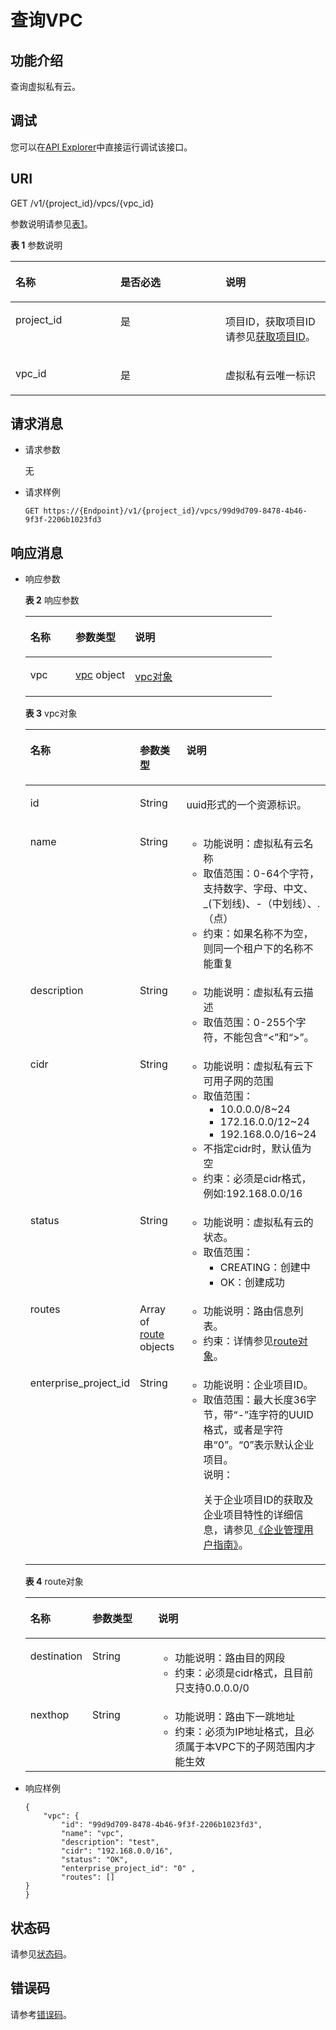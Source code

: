 # 查询VPC<a name="vpc_api01_0002"></a>

## 功能介绍<a name="section48604061"></a>

查询虚拟私有云。

## 调试<a name="section1062181918110"></a>

您可以在[API Explorer](https://apiexplorer.developer.huaweicloud.com/apiexplorer/doc?product=VPC&api=ShowVpc&version=v2)中直接运行调试该接口。

## URI<a name="section34783366"></a>

GET /v1/\{project\_id\}/vpcs/\{vpc\_id\}

参数说明请参见[表1](#table26431778)。

**表 1**  参数说明

<a name="table26431778"></a>
<table><thead align="left"><tr id="row38955607"><th class="cellrowborder" valign="top" width="33.33333333333333%" id="mcps1.2.4.1.1"><p id="p1287621"><a name="p1287621"></a><a name="p1287621"></a>名称</p>
</th>
<th class="cellrowborder" valign="top" width="33.33333333333333%" id="mcps1.2.4.1.2"><p id="p37188451"><a name="p37188451"></a><a name="p37188451"></a>是否必选</p>
</th>
<th class="cellrowborder" valign="top" width="33.33333333333333%" id="mcps1.2.4.1.3"><p id="p59474521"><a name="p59474521"></a><a name="p59474521"></a>说明</p>
</th>
</tr>
</thead>
<tbody><tr id="row52706896"><td class="cellrowborder" valign="top" width="33.33333333333333%" headers="mcps1.2.4.1.1 "><p id="p41400175"><a name="p41400175"></a><a name="p41400175"></a>project_id</p>
</td>
<td class="cellrowborder" valign="top" width="33.33333333333333%" headers="mcps1.2.4.1.2 "><p id="p65079903"><a name="p65079903"></a><a name="p65079903"></a>是</p>
</td>
<td class="cellrowborder" valign="top" width="33.33333333333333%" headers="mcps1.2.4.1.3 "><p id="p10487112"><a name="p10487112"></a><a name="p10487112"></a>项目ID，获取项目ID请参见<a href="获取项目ID.md">获取项目ID</a>。</p>
</td>
</tr>
<tr id="row64391817"><td class="cellrowborder" valign="top" width="33.33333333333333%" headers="mcps1.2.4.1.1 "><p id="p48354649"><a name="p48354649"></a><a name="p48354649"></a>vpc_id</p>
</td>
<td class="cellrowborder" valign="top" width="33.33333333333333%" headers="mcps1.2.4.1.2 "><p id="p24412469"><a name="p24412469"></a><a name="p24412469"></a>是</p>
</td>
<td class="cellrowborder" valign="top" width="33.33333333333333%" headers="mcps1.2.4.1.3 "><p id="p31252998"><a name="p31252998"></a><a name="p31252998"></a>虚拟私有云唯一标识</p>
</td>
</tr>
</tbody>
</table>

## 请求消息<a name="section44614845"></a>

-   请求参数

    无

-   请求样例

    ```
    GET https://{Endpoint}/v1/{project_id}/vpcs/99d9d709-8478-4b46-9f3f-2206b1023fd3
    ```


## 响应消息<a name="section65989290"></a>

-   响应参数

    **表 2**  响应参数

    <a name="table574587231556"></a>
    <table><thead align="left"><tr id="row118397001556"><th class="cellrowborder" valign="top" width="18.34%" id="mcps1.2.4.1.1"><p id="p194916751556"><a name="p194916751556"></a><a name="p194916751556"></a>名称</p>
    </th>
    <th class="cellrowborder" valign="top" width="24.16%" id="mcps1.2.4.1.2"><p id="p424939721556"><a name="p424939721556"></a><a name="p424939721556"></a>参数类型</p>
    </th>
    <th class="cellrowborder" valign="top" width="57.49999999999999%" id="mcps1.2.4.1.3"><p id="p194597361556"><a name="p194597361556"></a><a name="p194597361556"></a>说明</p>
    </th>
    </tr>
    </thead>
    <tbody><tr id="row327347841556"><td class="cellrowborder" valign="top" width="18.34%" headers="mcps1.2.4.1.1 "><p id="p342718611556"><a name="p342718611556"></a><a name="p342718611556"></a>vpc</p>
    </td>
    <td class="cellrowborder" valign="top" width="24.16%" headers="mcps1.2.4.1.2 "><p id="p41691159213"><a name="p41691159213"></a><a name="p41691159213"></a><a href="#table1945411214515">vpc</a> object</p>
    </td>
    <td class="cellrowborder" valign="top" width="57.49999999999999%" headers="mcps1.2.4.1.3 "><p id="p652911041556"><a name="p652911041556"></a><a name="p652911041556"></a><a href="#table1945411214515">vpc对象</a></p>
    </td>
    </tr>
    </tbody>
    </table>

    **表 3**  vpc对象

    <a name="table1945411214515"></a>
    <table><thead align="left"><tr id="row15454222515"><th class="cellrowborder" valign="top" width="21.66%" id="mcps1.2.4.1.1"><p id="p164549255115"><a name="p164549255115"></a><a name="p164549255115"></a>名称</p>
    </th>
    <th class="cellrowborder" valign="top" width="20.32%" id="mcps1.2.4.1.2"><p id="p15454182165114"><a name="p15454182165114"></a><a name="p15454182165114"></a>参数类型</p>
    </th>
    <th class="cellrowborder" valign="top" width="58.02%" id="mcps1.2.4.1.3"><p id="p1045413215513"><a name="p1045413215513"></a><a name="p1045413215513"></a>说明</p>
    </th>
    </tr>
    </thead>
    <tbody><tr id="row1945414213517"><td class="cellrowborder" valign="top" width="21.66%" headers="mcps1.2.4.1.1 "><p id="p64541721513"><a name="p64541721513"></a><a name="p64541721513"></a>id</p>
    </td>
    <td class="cellrowborder" valign="top" width="20.32%" headers="mcps1.2.4.1.2 "><p id="p134540217519"><a name="p134540217519"></a><a name="p134540217519"></a>String</p>
    </td>
    <td class="cellrowborder" valign="top" width="58.02%" headers="mcps1.2.4.1.3 "><p id="p17454223516"><a name="p17454223516"></a><a name="p17454223516"></a>uuid形式的一个资源标识。</p>
    </td>
    </tr>
    <tr id="row54543212511"><td class="cellrowborder" valign="top" width="21.66%" headers="mcps1.2.4.1.1 "><p id="p1145412211516"><a name="p1145412211516"></a><a name="p1145412211516"></a>name</p>
    </td>
    <td class="cellrowborder" valign="top" width="20.32%" headers="mcps1.2.4.1.2 "><p id="p645413265113"><a name="p645413265113"></a><a name="p645413265113"></a>String</p>
    </td>
    <td class="cellrowborder" valign="top" width="58.02%" headers="mcps1.2.4.1.3 "><a name="ul951112614463"></a><a name="ul951112614463"></a><ul id="ul951112614463"><li>功能说明：虚拟私有云名称</li><li>取值范围：0-64个字符，支持数字、字母、中文、_(下划线)、-（中划线）、.（点）</li><li>约束：如果名称不为空，则同一个租户下的名称不能重复</li></ul>
    </td>
    </tr>
    <tr id="row57274330378"><td class="cellrowborder" valign="top" width="21.66%" headers="mcps1.2.4.1.1 "><p id="p572773313373"><a name="p572773313373"></a><a name="p572773313373"></a>description</p>
    </td>
    <td class="cellrowborder" valign="top" width="20.32%" headers="mcps1.2.4.1.2 "><p id="p272783315379"><a name="p272783315379"></a><a name="p272783315379"></a>String</p>
    </td>
    <td class="cellrowborder" valign="top" width="58.02%" headers="mcps1.2.4.1.3 "><a name="ul621614305363"></a><a name="ul621614305363"></a><ul id="ul621614305363"><li>功能说明：虚拟私有云描述</li><li>取值范围：0-255个字符，不能包含“&lt;”和“&gt;”。</li></ul>
    </td>
    </tr>
    <tr id="row445515275116"><td class="cellrowborder" valign="top" width="21.66%" headers="mcps1.2.4.1.1 "><p id="p545592185110"><a name="p545592185110"></a><a name="p545592185110"></a>cidr</p>
    </td>
    <td class="cellrowborder" valign="top" width="20.32%" headers="mcps1.2.4.1.2 "><p id="p745592125117"><a name="p745592125117"></a><a name="p745592125117"></a>String</p>
    </td>
    <td class="cellrowborder" valign="top" width="58.02%" headers="mcps1.2.4.1.3 "><a name="ul10389173917465"></a><a name="ul10389173917465"></a><ul id="ul10389173917465"><li>功能说明：虚拟私有云下可用子网的范围</li><li>取值范围：<a name="vpc_api01_0001_ul53161626155413"></a><a name="vpc_api01_0001_ul53161626155413"></a><ul id="vpc_api01_0001_ul53161626155413"><li>10.0.0.0/8~24</li><li>172.16.0.0/12~24</li><li>192.168.0.0/16~24</li></ul>
    </li><li>不指定cidr时，默认值为空</li><li>约束：必须是cidr格式，例如:192.168.0.0/16</li></ul>
    </td>
    </tr>
    <tr id="row645513212511"><td class="cellrowborder" valign="top" width="21.66%" headers="mcps1.2.4.1.1 "><p id="p124551621516"><a name="p124551621516"></a><a name="p124551621516"></a>status</p>
    </td>
    <td class="cellrowborder" valign="top" width="20.32%" headers="mcps1.2.4.1.2 "><p id="p1545552115110"><a name="p1545552115110"></a><a name="p1545552115110"></a>String</p>
    </td>
    <td class="cellrowborder" valign="top" width="58.02%" headers="mcps1.2.4.1.3 "><a name="ul74552213513"></a><a name="ul74552213513"></a><ul id="ul74552213513"><li>功能说明：虚拟私有云的状态。</li><li>取值范围：<a name="ul5890854165417"></a><a name="ul5890854165417"></a><ul id="ul5890854165417"><li>CREATING：创建中</li><li>OK：创建成功</li></ul>
    </li></ul>
    </td>
    </tr>
    <tr id="row134563245111"><td class="cellrowborder" valign="top" width="21.66%" headers="mcps1.2.4.1.1 "><p id="p145614219511"><a name="p145614219511"></a><a name="p145614219511"></a>routes</p>
    </td>
    <td class="cellrowborder" valign="top" width="20.32%" headers="mcps1.2.4.1.2 "><p id="p539717333282"><a name="p539717333282"></a><a name="p539717333282"></a>Array of <a href="#table3576833291556">route</a> objects</p>
    </td>
    <td class="cellrowborder" valign="top" width="58.02%" headers="mcps1.2.4.1.3 "><a name="ul34563265116"></a><a name="ul34563265116"></a><ul id="ul34563265116"><li>功能说明：路由信息列表。</li><li>约束：详情参见<a href="#table3576833291556">route对象</a>。</li></ul>
    </td>
    </tr>
    <tr id="row1345682125118"><td class="cellrowborder" valign="top" width="21.66%" headers="mcps1.2.4.1.1 "><p id="p14456162195113"><a name="p14456162195113"></a><a name="p14456162195113"></a>enterprise_project_id</p>
    </td>
    <td class="cellrowborder" valign="top" width="20.32%" headers="mcps1.2.4.1.2 "><p id="p24567210516"><a name="p24567210516"></a><a name="p24567210516"></a>String</p>
    </td>
    <td class="cellrowborder" valign="top" width="58.02%" headers="mcps1.2.4.1.3 "><a name="ul44565215110"></a><a name="ul44565215110"></a><ul id="ul44565215110"><li>功能说明：企业项目ID。</li><li>取值范围：最大长度36字节，带“-”连字符的UUID格式，或者是字符串“0”。“0”表示默认企业项目。<div class="note" id="note19041412125118"><a name="note19041412125118"></a><a name="note19041412125118"></a><span class="notetitle"> 说明： </span><div class="notebody"><p id="vpc_api01_0001_p1915862704914"><a name="vpc_api01_0001_p1915862704914"></a><a name="vpc_api01_0001_p1915862704914"></a>关于企业项目ID的获取及企业项目特性的详细信息，请参见<a href="https://support.huaweicloud.com/usermanual-em/zh-cn_topic_0126101490.html" target="_blank" rel="noopener noreferrer">《企业管理用户指南》</a>。</p>
    </div></div>
    </li></ul>
    </td>
    </tr>
    </tbody>
    </table>

    **表 4**  route对象

    <a name="table3576833291556"></a>
    <table><thead align="left"><tr id="row921218691556"><th class="cellrowborder" valign="top" width="18.34%" id="mcps1.2.4.1.1"><p id="p798956991556"><a name="p798956991556"></a><a name="p798956991556"></a>名称</p>
    </th>
    <th class="cellrowborder" valign="top" width="22.38%" id="mcps1.2.4.1.2"><p id="p754435891556"><a name="p754435891556"></a><a name="p754435891556"></a>参数类型</p>
    </th>
    <th class="cellrowborder" valign="top" width="59.28%" id="mcps1.2.4.1.3"><p id="p711326791556"><a name="p711326791556"></a><a name="p711326791556"></a>说明</p>
    </th>
    </tr>
    </thead>
    <tbody><tr id="row3930377391556"><td class="cellrowborder" valign="top" width="18.34%" headers="mcps1.2.4.1.1 "><p id="p2948903591556"><a name="p2948903591556"></a><a name="p2948903591556"></a>destination</p>
    </td>
    <td class="cellrowborder" valign="top" width="22.38%" headers="mcps1.2.4.1.2 "><p id="p270722191556"><a name="p270722191556"></a><a name="p270722191556"></a>String</p>
    </td>
    <td class="cellrowborder" valign="top" width="59.28%" headers="mcps1.2.4.1.3 "><a name="ul15801323493"></a><a name="ul15801323493"></a><ul id="ul15801323493"><li>功能说明：路由目的网段</li><li>约束：必须是cidr格式，且目前只支持0.0.0.0/0</li></ul>
    </td>
    </tr>
    <tr id="row6565233911054"><td class="cellrowborder" valign="top" width="18.34%" headers="mcps1.2.4.1.1 "><p id="p1623922311054"><a name="p1623922311054"></a><a name="p1623922311054"></a>nexthop</p>
    </td>
    <td class="cellrowborder" valign="top" width="22.38%" headers="mcps1.2.4.1.2 "><p id="p4377761311054"><a name="p4377761311054"></a><a name="p4377761311054"></a>String</p>
    </td>
    <td class="cellrowborder" valign="top" width="59.28%" headers="mcps1.2.4.1.3 "><a name="ul1344883624911"></a><a name="ul1344883624911"></a><ul id="ul1344883624911"><li>功能说明：路由下一跳地址</li><li>约束：必须为IP地址格式，且必须属于本VPC下的子网范围内才能生效</li></ul>
    </td>
    </tr>
    </tbody>
    </table>


-   响应样例

    ```
    {
        "vpc": {
            "id": "99d9d709-8478-4b46-9f3f-2206b1023fd3",
            "name": "vpc",
            "description": "test",
            "cidr": "192.168.0.0/16",
            "status": "OK",
            "enterprise_project_id": "0" ,
            "routes": []
    }
    }
    ```


## 状态码<a name="section31981619"></a>

请参见[状态码](状态码.md)。

## 错误码<a name="section85821649202813"></a>

请参考[错误码](错误码.md)。

